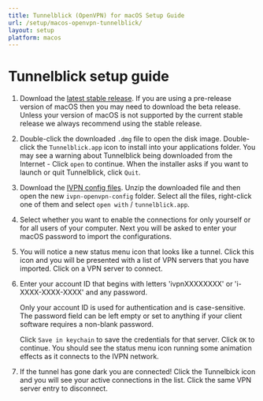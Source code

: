 ```yaml
---
title: Tunnelblick (OpenVPN) for macOS Setup Guide
url: /setup/macos-openvpn-tunnelblick/
layout: setup
platform: macos
---
```

# Tunnelblick setup guide

1. Download the [latest stable release](https://tunnelblick.net/downloads.html). If you are using a pre-release version of macOS then you may need to download the beta release. Unless your version of macOS is not supported by the current stable release we always recommend using the stable release.

2. Double-click the downloaded `.dmg` file to open the disk image. Double-click the `Tunnelblick.app` icon to install into your applications folder. You may see a warning about Tunnelblick being downloaded from the Internet - Click `open` to continue. When the installer asks if you want to launch or quit Tunnelblick, click `Quit`.

3. Download the [IVPN config files](/openvpn-config). Unzip the downloaded file and then open the new `ivpn-openvpn-config` folder. Select all the files, right-click one of them and select `open with` / `tunnelblick.app`.

4. Select whether you want to enable the connections for only yourself or for all users of your computer. Next you will be asked to enter your macOS password to import the configurations.

5. You will notice a new status menu icon that looks like a tunnel. Click this icon and you will be presented with a list of VPN servers that you have imported. Click on a VPN server to connect.

6. Enter your account ID that begins with letters 'ivpnXXXXXXXX' or 'i-XXXX-XXXX-XXXX' and any password.

   <div markdown="1" class="notice notice--info">
   Only your account ID is used for authentication and is case-sensitive. The password field can be left empty or set to anything if your client software requires a non-blank password.
   </div>

   Click `Save in keychain` to save the credentials for that server. Click `OK` to continue. You should see the status menu icon running some animation effects as it connects to the IVPN network.

7. If the tunnel has gone dark you are connected! Click the Tunnelbick icon and you will see your active connections in the list. Click the same VPN server entry to disconnect.
